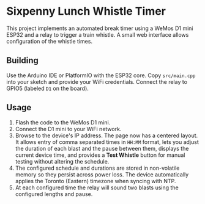 # Sixpenny Lunch Whistle Timer

This project implements an automated break timer using a WeMos D1 mini ESP32 and a relay to trigger a train whistle. A small web interface allows configuration of the whistle times.

## Building
Use the Arduino IDE or PlatformIO with the ESP32 core. Copy `src/main.cpp` into your sketch and provide your WiFi credentials. Connect the relay to GPIO5 (labeled `D1` on the board).


## Usage
1. Flash the code to the WeMos D1 mini.
2. Connect the D1 mini to your WiFi network.
3. Browse to the device's IP address. The page now has a centered layout. It allows entry of comma separated times in `HH:MM` format, lets you adjust the duration of each blast and the pause between them, displays the current device time, and provides a **Test Whistle** button for manual testing without altering the schedule.
4. The configured schedule and durations are stored in non-volatile memory so they persist across power loss. The device automatically applies the Toronto (Eastern) timezone when syncing with NTP.
5. At each configured time the relay will sound two blasts using the configured lengths and pause.
